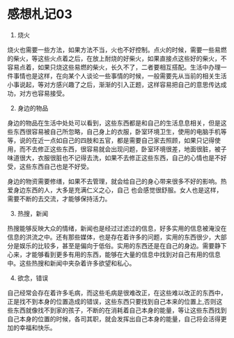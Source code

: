 # 感想札记03

1. 烧火

烧火也需要一些方法，如果方法不当，火也不好控制。点火的时候，需要一些易燃的柴火，等这些火点着之后，在放上耐烧的好柴火，如果直接点这些好的柴火，不容易点着，如果只烧这些易燃的柴火，长久不了，二者要相互搭配。生活中办理一件事情也是这样，在向某个人谈论一些事情的时候，一般需要先从当前的相关生活小事说起，等对方感兴趣了之后，渐渐的引入正题，这样容易把自己的意思传达成功，对方也容易接受。

2. 身边的物品

身边的物品在生活中处处可以看到，这些东西都是和自己的生活息息相关，但是这些东西很容易被自己所忽略，自己身上的衣服，卧室环境卫生，使用的电脑手机等等，说的在近一点如自己的四肢和五官，都是需要自己家去照顾，如果只记得使用，而不去修正这些东西，很容易就会出现问题，卧室环境很差，地面很脏，被子味道很大，衣服很脏也不记得去洗，如果不去修正这些东西，自己的心情也是不好受，这些东西自己也是不好受。

身边的物资需要修缮，如果不去管理，就会给自己的身心带来很多不好的影响。热爱身边东西的人，大多是充满仁义之心，自己 也会感觉很舒服。女人也是这样，需要不断的去交流，才能够保持活力。

3. 热搜，新闻

热搜能够反映大众的情绪，新闻也是经过过滤过的信息，好多实用的信息被淹没在信息的洪流之中。还有那些媒体，也是存在着许多的问题，实用的东西很少，大部分是娱乐的比较多，甚至是偏向于低俗。实用的东西还是在自己的身边。需要静下心来，才能够看到更多有用的东西，能够在大量的信息中找到对自己有用的信息中。这些热搜和新闻中夹杂着许多欲望和私心。

4. 欲念，错误

自己经常会存在着许多毛病，而这些毛病是很难改正，在这些难以改正的东西中，正是找不到本身的位置造成的错误，这些东西只要找到自己本来的位置上,否则这些东西就像找不到家的孩子，不断的在消耗着自己本身的能量，等让这些东西找到自己本身的位置的时候，各司其职，就会发挥出自己本身的能量，自己将会活得更加的幸福和快乐。

